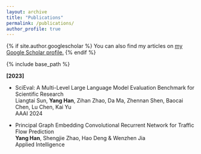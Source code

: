 ```yaml
---
layout: archive
title: "Publications"
permalink: /publications/
author_profile: true
---
```


{% if site.author.googlescholar %}
  You can also find my articles on <u><a href="{{site.author.googlescholar}}">my Google Scholar profile</a>.</u>
{% endif %}

{% include base_path %}

**[2023]**

* SciEval: A Multi-Level Large Language Model Evaluation Benchmark for Scientific Research    
  Liangtai Sun, **Yang Han**, Zihan Zhao, Da Ma, Zhennan Shen, Baocai Chen, Lu Chen, Kai Yu  
  AAAI 2024

* Principal Graph Embedding Convolutional Recurrent Network for Traffic Flow Prediction  
  **Yang Han**, Shengjie Zhao, Hao Deng & Wenzhen Jia  
  Applied Intelligence
